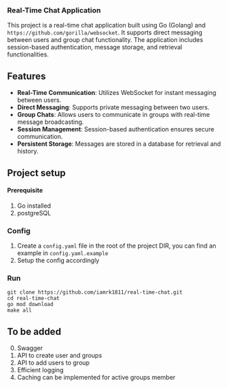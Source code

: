 ### Real-Time Chat Application
This project is a real-time chat application built using Go (Golang) and `https://github.com/gorilla/websocket`. It supports direct messaging between users and group chat functionality. The application includes session-based authentication, message storage, and retrieval functionalities.

## Features
* **Real-Time Communication**: Utilizes WebSocket for instant messaging between users.
* **Direct Messaging**: Supports private messaging between two users.
* **Group Chats**: Allows users to communicate in groups with real-time message broadcasting.
* **Session Management**: Session-based authentication ensures secure communication.
* **Persistent Storage**: Messages are stored in a database for retrieval and history.

## Project setup
#### Prerequisite
1. Go installed
2. postgreSQL

### Config
1. Create a `config.yaml` file in the root of the project DIR, you can find an example in `config.yaml.example`
2. Setup the config accordingly

### Run
```
git clone https://github.com/iamrk1811/real-time-chat.git
cd real-time-chat
go mod download
make all
```

## To be added
0. Swagger
1. API to create user and groups
2. API to add users to group
3. Efficient logging
4. Caching can be implemented for active groups member